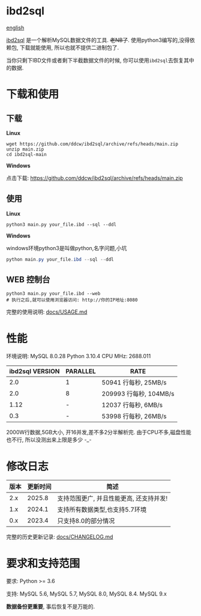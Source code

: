 # ibd2sql

[english](https://github.com/ddcw/ibd2sql/blob/main/README.md)

[ibd2sql](https://github.com/ddcw/ibd2sql) 是一个解析MySQL数据文件的工具. ~~老NB了~~. 使用python3编写的,没得依赖包, 下载就能使用, 所以也就不提供二进制包了.

当你只剩下IBD文件或者剩下半截数据文件的时候, 你可以使用`ibd2sql`去恢复其中的数据.



# 下载和使用

## 下载

**Linux**

```shell
wget https://github.com/ddcw/ibd2sql/archive/refs/heads/main.zip
unzip main.zip
cd ibd2sql-main
```



**Windows**

点击下载: https://github.com/ddcw/ibd2sql/archive/refs/heads/main.zip 



## 使用

**Linux**

```shell
python3 main.py your_file.ibd --sql --ddl
```



**Windows**

windows环境python3是叫做python,名字问题,小坑

```powershell
python main.py your_file.ibd --sql --ddl
```



## WEB 控制台

```
python3 main.py your_file.ibd --web
# 执行之后,就可以使用浏览器访问: http://你的IP地址:8080
```



完整的使用说明: [docs/USAGE.md](https://github.com/ddcw/ibd2sql/blob/main/docs/USAGE.md)



# 性能

环境说明: MySQL 8.0.28  Python 3.10.4 CPU MHz: 2688.011 

| ibd2sql VERSION | PARALLEL | RATE                   |
| --------------- | -------- | ---------------------- |
| 2.0             | 1        | 50941 行每秒, 25MB/s   |
| 2.0             | 8        | 209993 行每秒, 104MB/s |
| 1.12            | -        | 12037 行每秒, 6MB/s    |
| 0.3             | -        | 53998 行每秒, 26MB/s   |

2000W行数据,5GB大小, 开16并发,差不多2分半解析完. 由于CPU不多,磁盘性能也不行, 所以没测出来上限是多少 -_-



# 修改日志

| 版本 | 更新时间 | 简述                                    |
| ---- | -------- | --------------------------------------- |
| 2.x  | 2025.8   | 支持范围更广, 并且性能更高, 还支持并发! |
| 1.x  | 2024.1   | 支持所有数据类型,也支持5.7环境          |
| 0.x  | 2023.4   | 只支持8.0的部分情况                     |

完整的历史更新记录: [docs/CHANGELOG.md](https://github.com/ddcw/ibd2sql/blob/main/docs/CHANGELOG.md)



# 要求和支持范围

要求: Python >= 3.6

支持: MySQL 5.6, MySQL 5.7, MySQL 8.0, MySQL 8.4. MySQL 9.x



**数据备份更重要**, 事后恢复不是万能的.

